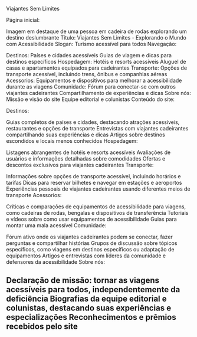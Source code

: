 Viajantes Sem Limites

Página inicial:

Imagem em destaque de uma pessoa em cadeira de rodas explorando um destino deslumbrante
Título: Viajantes Sem Limites - Explorando o Mundo com Acessibilidade
Slogan: Turismo acessível para todos
Navegação:

Destinos:
Países e cidades acessíveis
Guias de viagem e dicas para destinos específicos
Hospedagem:
Hotéis e resorts acessíveis
Aluguel de casas e apartamentos equipados para cadeirantes
Transporte:
Opções de transporte acessível, incluindo trens, ônibus e companhias aéreas
Acessorios:
Equipamentos e dispositivos para melhorar a acessibilidade durante as viagens
Comunidade:
Fórum para conectar-se com outros viajantes cadeirantes
Compartilhamento de experiências e dicas
Sobre nós:
Missão e visão do site
Equipe editorial e colunistas
Conteúdo do site:

Destinos:

Guias completos de países e cidades, destacando atrações acessíveis, restaurantes e opções de transporte
Entrevistas com viajantes cadeirantes compartilhando suas experiências e dicas
Artigos sobre destinos escondidos e locais menos conhecidos
Hospedagem:

Listagens abrangentes de hotéis e resorts acessíveis
Avaliações de usuários e informações detalhadas sobre comodidades
Ofertas e descontos exclusivos para viajantes cadeirantes
Transporte:

Informações sobre opções de transporte acessível, incluindo horários e tarifas
Dicas para reservar bilhetes e navegar em estações e aeroportos
Experiências pessoais de viajantes cadeirantes usando diferentes meios de transporte
Acessorios:

Críticas e comparações de equipamentos de acessibilidade para viagens, como cadeiras de rodas, bengalas e dispositivos de transferência
Tutoriais e vídeos sobre como usar equipamentos de acessibilidade
Guias para montar uma mala acessível
Comunidade:

Fórum ativo onde os viajantes cadeirantes podem se conectar, fazer perguntas e compartilhar histórias
Grupos de discussão sobre tópicos específicos, como viagens em destinos específicos ou adaptação de equipamentos
Artigos e entrevistas com líderes da comunidade e defensores da acessibilidade
Sobre nós:

Declaração de missão: tornar as viagens acessíveis para todos, independentemente da deficiência
Biografias da equipe editorial e colunistas, destacando suas experiências e especializações
Reconhecimentos e prêmios recebidos pelo site
-------------------------------------------
